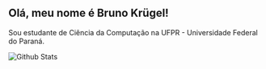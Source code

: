## Olá, meu nome é Bruno Krügel!

Sou estudante de Ciência da Computação na UFPR - Universidade Federal do Paraná.

  <img
    align="left"
    src="https://github-readme-stats.vercel.app/api/top-langs/?username=bk304&theme=dark&hide_border=false&include_all_commits=true&count_private=true&layout=compact"
    alt="Github Stats"
  />
